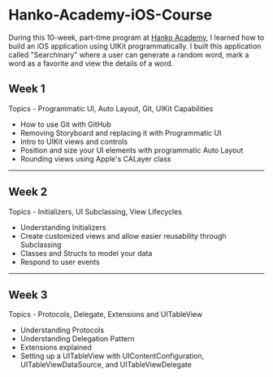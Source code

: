 # Hanko-Academy-iOS-Course

During this 10-week, part-time program at [Hanko Academy](https://academy.hanko.tech/), I learned how to build an iOS application using UIKit programmatically. I built this application called "Searchinary" where a user can generate a random word, mark a word as a favorite and view the details of a word. 

## Week 1 
Topics - Programmatic UI, Auto Layout, Git, UIKit Capabilities
- How to use Git with GitHub
- Removing Storyboard and replacing it with Programmatic UI
- Intro to UIKit views and controls
- Position and size your UI elements with programmatic Auto Layout 
- Rounding views using Apple's CALayer class
-----
## Week 2
Topics - Initializers, UI Subclassing, View Lifecycles
- Understanding Initializers
- Create customized views and allow easier reusability through Subclassing
- Classes and Structs to model your data
- Respond to user events
-----
## Week 3 
Topics - Protocols, Delegate, Extensions and UITableView
- Understanding Protocols
- Understanding Delegation Pattern
- Extensions explained
- Setting up a UITableView with UIContentConfiguration, UITableViewDataSource, and UITableViewDelegate
